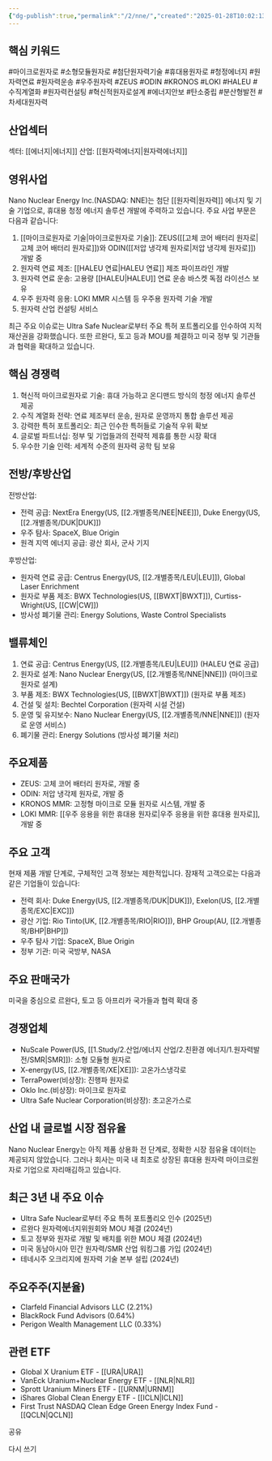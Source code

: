 ```yaml
---
{"dg-publish":true,"permalink":"/2/nne/","created":"2025-01-28T10:02:13.080+09:00","updated":"2025-07-29T21:37:04.977+09:00"}
---
```


## 핵심 키워드

#마이크로원자로 #소형모듈원자로 #첨단원자력기술 #휴대용원자로 #청정에너지 #원자력연료 #원자력운송 #우주원자력 #ZEUS #ODIN #KRONOS #LOKI #HALEU #수직계열화 #원자력컨설팅 #혁신적원자로설계 #에너지안보 #탄소중립 #분산형발전 #차세대원자력

## 산업섹터

섹터: [[에너지\|에너지]]
산업: [[원자력에너지\|원자력에너지]]

## 영위사업

Nano Nuclear Energy Inc.(NASDAQ: NNE)는 첨단 [[원자력\|원자력]] 에너지 및 기술 기업으로, 휴대용 청정 에너지 솔루션 개발에 주력하고 있습니다. 주요 사업 부문은 다음과 같습니다:

1. [[마이크로원자로 기술\|마이크로원자로 기술]]: ZEUS([[고체 코어 배터리 원자로\|고체 코어 배터리 원자로]])와 ODIN([[저압 냉각제 원자로\|저압 냉각제 원자로]]) 개발 중
2. 원자력 연료 제조: [[HALEU 연료\|HALEU 연료]] 제조 파이프라인 개발
3. 원자력 연료 운송: 고용량 [[HALEU\|HALEU]] 연료 운송 바스켓 독점 라이선스 보유
4. 우주 원자력 응용: LOKI MMR 시스템 등 우주용 원자력 기술 개발
5. 원자력 산업 컨설팅 서비스

최근 주요 이슈로는 Ultra Safe Nuclear로부터 주요 특허 포트폴리오를 인수하여 지적 재산권을 강화했습니다. 또한 르완다, 토고 등과 MOU를 체결하고 미국 정부 및 기관들과 협력을 확대하고 있습니다.

## 핵심 경쟁력

1. 혁신적 마이크로원자로 기술: 휴대 가능하고 온디맨드 방식의 청정 에너지 솔루션 제공
2. 수직 계열화 전략: 연료 제조부터 운송, 원자로 운영까지 통합 솔루션 제공
3. 강력한 특허 포트폴리오: 최근 인수한 특허들로 기술적 우위 확보
4. 글로벌 파트너십: 정부 및 기업들과의 전략적 제휴를 통한 시장 확대
5. 우수한 기술 인력: 세계적 수준의 원자력 공학 팀 보유

## 전방/후방산업

전방산업:

- 전력 공급: NextEra Energy(US, [[2.개별종목/NEE\|NEE]]), Duke Energy(US, [[2.개별종목/DUK\|DUK]])
- 우주 탐사: SpaceX, Blue Origin
- 원격 지역 에너지 공급: 광산 회사, 군사 기지

후방산업:

- 원자력 연료 공급: Centrus Energy(US, [[2.개별종목/LEU\|LEU]]), Global Laser Enrichment
- 원자로 부품 제조: BWX Technologies(US, [[BWXT\|BWXT]]), Curtiss-Wright(US, [[CW\|CW]])
- 방사성 폐기물 관리: Energy Solutions, Waste Control Specialists

## 밸류체인

1. 연료 공급: Centrus Energy(US, [[2.개별종목/LEU\|LEU]]) (HALEU 연료 공급)
2. 원자로 설계: Nano Nuclear Energy(US, [[2.개별종목/NNE\|NNE]]) (마이크로원자로 설계)
3. 부품 제조: BWX Technologies(US, [[BWXT\|BWXT]]) (원자로 부품 제조)
4. 건설 및 설치: Bechtel Corporation (원자력 시설 건설)
5. 운영 및 유지보수: Nano Nuclear Energy(US, [[2.개별종목/NNE\|NNE]]) (원자로 운영 서비스)
6. 폐기물 관리: Energy Solutions (방사성 폐기물 처리)

## 주요제품

- ZEUS: 고체 코어 배터리 원자로, 개발 중
- ODIN: 저압 냉각제 원자로, 개발 중
- KRONOS MMR: 고정형 마이크로 모듈 원자로 시스템, 개발 중
- LOKI MMR: [[우주 응용을 위한 휴대용 원자로\|우주 응용을 위한 휴대용 원자로]], 개발 중

## 주요 고객

현재 제품 개발 단계로, 구체적인 고객 정보는 제한적입니다. 잠재적 고객으로는 다음과 같은 기업들이 있습니다:

- 전력 회사: Duke Energy(US, [[2.개별종목/DUK\|DUK]]), Exelon(US, [[2.개별종목/EXC\|EXC]])
- 광산 기업: Rio Tinto(UK, [[2.개별종목/RIO\|RIO]]), BHP Group(AU, [[2.개별종목/BHP\|BHP]])
- 우주 탐사 기업: SpaceX, Blue Origin
- 정부 기관: 미국 국방부, NASA

## 주요 판매국가

미국을 중심으로 르완다, 토고 등 아프리카 국가들과 협력 확대 중

## 경쟁업체

- NuScale Power(US, [[1.Study/2.산업/에너지 산업/2.친환경 에너지/1.원자력발전/SMR\|SMR]]): 소형 모듈형 원자로
- X-energy(US, [[2.개별종목/XE\|XE]]): 고온가스냉각로
- TerraPower(비상장): 진행파 원자로
- Oklo Inc.(비상장): 마이크로 원자로
- Ultra Safe Nuclear Corporation(비상장): 초고온가스로

## 산업 내 글로벌 시장 점유율

Nano Nuclear Energy는 아직 제품 상용화 전 단계로, 정확한 시장 점유율 데이터는 제공되지 않았습니다. 그러나 회사는 미국 내 최초로 상장된 휴대용 원자력 마이크로원자로 기업으로 자리매김하고 있습니다.

## 최근 3년 내 주요 이슈

- Ultra Safe Nuclear로부터 주요 특허 포트폴리오 인수 (2025년)
- 르완다 원자력에너지위원회와 MOU 체결 (2024년)
- 토고 정부와 원자로 개발 및 배치를 위한 MOU 체결 (2024년)
- 미국 동남아시아 민간 원자력/SMR 산업 워킹그룹 가입 (2024년)
- 테네시주 오크리지에 원자력 기술 본부 설립 (2024년)

## 주요주주(지분율)

- Clarfeld Financial Advisors LLC (2.21%)
- BlackRock Fund Advisors (0.64%)
- Perigon Wealth Management LLC (0.33%)

## 관련 ETF

- Global X Uranium ETF - [[URA\|URA]]
- VanEck Uranium+Nuclear Energy ETF - [[NLR\|NLR]]
- Sprott Uranium Miners ETF - [[URNM\|URNM]]
- iShares Global Clean Energy ETF - [[ICLN\|ICLN]]
- First Trust NASDAQ Clean Edge Green Energy Index Fund - [[QCLN\|QCLN]]

공유

다시 쓰기
